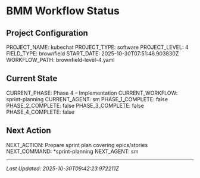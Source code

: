 # BMM Workflow Status

## Project Configuration

PROJECT_NAME: kubechat
PROJECT_TYPE: software
PROJECT_LEVEL: 4
FIELD_TYPE: brownfield
START_DATE: 2025-10-30T07:51:46.903830Z
WORKFLOW_PATH: brownfield-level-4.yaml

## Current State

CURRENT_PHASE: Phase 4 – Implementation
CURRENT_WORKFLOW: sprint-planning
CURRENT_AGENT: sm
PHASE_1_COMPLETE: false
PHASE_2_COMPLETE: false
PHASE_3_COMPLETE: false
PHASE_4_COMPLETE: false

## Next Action

NEXT_ACTION: Prepare sprint plan covering epics/stories
NEXT_COMMAND: *sprint-planning
NEXT_AGENT: sm

---

_Last Updated: 2025-10-30T09:42:23.972211Z_
